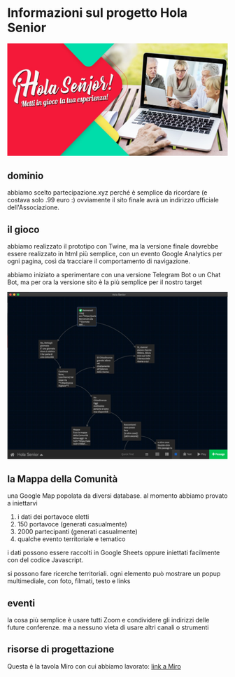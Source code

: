 # Informazioni sul progetto Hola Senior

![](assets/banner_HolaSenior.jpg)

## dominio
abbiamo scelto partecipazione.xyz perché è semplice da ricordare (e costava solo .99 euro :) ovviamente il sito finale avrà un indirizzo ufficiale dell'Associazione.

## il gioco

abbiamo realizzato il prototipo con Twine,
ma la versione finale dovrebbe essere realizzato in html più semplice, con un evento Google Analytics per ogni pagina, così da tracciare il comportamento di navigazione.

abbiamo iniziato a sperimentare con una versione Telegram Bot o un Chat Bot, ma per ora la versione sito è la più semplice per il nostro target

![](assets/gioco_diagramma.jpg)

## la Mappa della Comunità
una Google Map popolata da diversi database.
al momento abbiamo provato a iniettarvi
1. i dati dei portavoce eletti
2. 150 portavoce (generati casualmente)
3. 2000 partecipanti (generati casualmente)
4. qualche evento territoriale e tematico

i dati possono essere raccolti in Google Sheets oppure iniettati facilmente con del codice Javascript.

si possono fare ricerche territoriali.
ogni elemento può mostrare un popup multimediale, con foto, filmati, testo e links

## eventi
la cosa più semplice è usare tutti Zoom e condividere gli indirizzi delle future conferenze. ma a nessuno vieta di usare altri canali o strumenti

## risorse di progettazione

Questa è la tavola Miro con cui abbiamo lavorato:
[link a Miro](https://miro.com/app/board/o9J_lPYKZo0=/?moveToWidget=3074457356099431355&cot=14)

